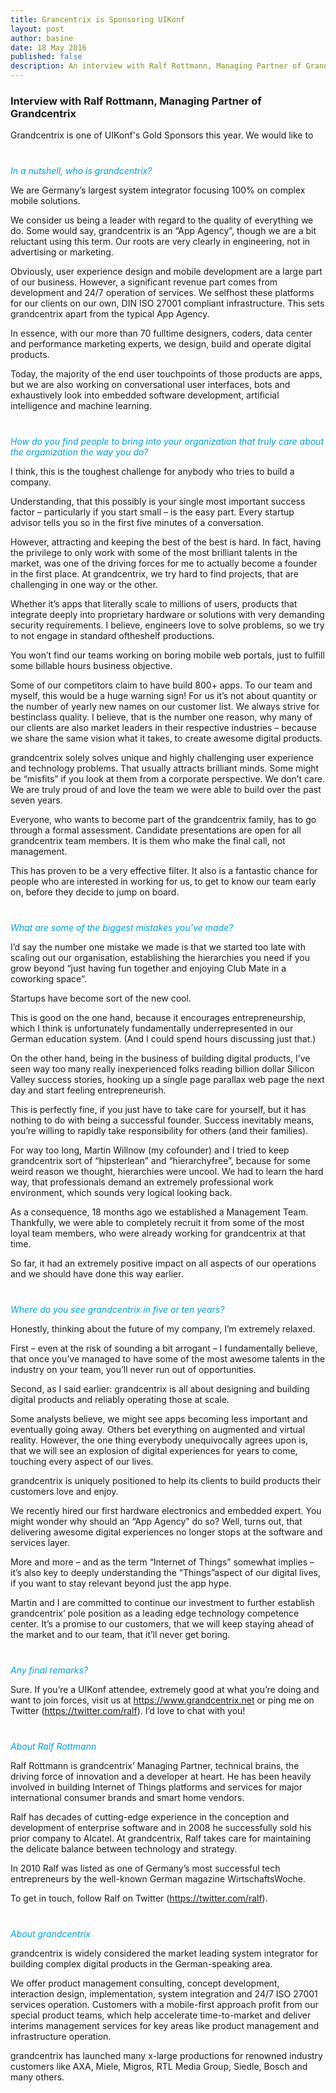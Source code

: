 ```yaml
---
title: Grancentrix is Sponsoring UIKonf
layout: post
author: basine
date: 18 May 2016
published: false
description: An interview with Ralf Rottmann, Managing Partner of Grandcentrix which is Sponsor of UIKonf 2016.
---
```


### Interview with Ralf Rottmann, Managing Partner of Grandcentrix

Grandcentrix is one of UIKonf's Gold Sponsors this year. We would like to 

<p style="font-style:italic; margin-top:40px; color:#009FDF;">In a nutshell, who is grandcentrix?</p>

We are Germany’s largest system integrator focusing 100% on complex mobile solutions.

We consider us being a leader with regard to the quality of everything we do. Some would say, grandcentrix is an “App Agency”, though we are a bit reluctant using this term. Our roots are very clearly in engineering, not in advertising or marketing.

Obviously, user experience design and mobile development are a large part of our business. However, a significant revenue part comes from development and 24/7 operation of services. We self­host these platforms for our clients on our own, DIN ISO 27001 compliant infrastructure. This sets grandcentrix apart from the typical App Agency.

In essence, with our more than 70 full­time designers, coders, data center and performance marketing experts, we design, build and operate digital products.

Today, the majority of the end user touchpoints of those products are apps, but we are also working on conversational user interfaces, bots and exhaustively look into embedded software development, artificial intelligence and machine learning.


<p style="font-style:italic; margin-top:40px; color:#009FDF;">How do you find people to bring into your organization that truly care about the organization the way you do?</p>

I think, this is the toughest challenge for anybody who tries to build a company. 

Understanding, that this possibly is your single most important success factor – particularly if you start small – is the easy part. Every start­up advisor tells you so in the first five minutes of a conversation.

However, attracting and keeping the best of the best is hard. In fact, having the privilege to only work with some of the most brilliant talents in the market, was one of the driving forces for me to actually become a founder in the first place. At grandcentrix, we try hard to find projects, that are challenging in one way or the other.

Whether it’s apps that literally scale to millions of users, products that integrate deeply into proprietary hardware or solutions with very demanding security requirements. I believe, engineers love to solve problems, so we try to not engage in standard of­the­shelf productions. 

You won’t find our teams working on boring mobile web portals, just to fulfill some billable hours business objective.

Some of our competitors claim to have build 800+ apps. To our team and myself, this would be a huge warning sign! For us it’s not about quantity or the number of yearly new names on our customer list. We always strive for best­in­class quality. I believe, that is the number one reason, why many of our clients are also market leaders in their respective industries – because we share the same vision what it takes, to create awesome digital products.

grandcentrix solely solves unique and highly challenging user experience and technology problems. That usually attracts brilliant minds. Some might be “misfits” if you look at them from a corporate perspective. We don’t care. We are truly proud of and love the team we were able to build over the past seven years.

Everyone, who wants to become part of the grandcentrix family, has to go through a formal assessment. Candidate presentations are open for all grandcentrix team members. It is them who make the final call, not management.

This has proven to be a very effective filter. It also is a fantastic chance for people who are interested in working for us, to get to know our team early on, before they decide to jump on board.



<p style="font-style:italic; margin-top:40px; color:#009FDF;">What are some of the biggest mistakes you’ve made?</p>

I’d say the number one mistake we made is that we started too late with scaling out our organisation, establishing the hierarchies you need if you grow beyond “just having fun together and enjoying Club Mate in a coworking space”.

Start­ups have become sort of the new cool.

This is good on the one hand, because it encourages entrepreneurship, which I think is unfortunately fundamentally underrepresented in our German education system. (And I could spend hours discussing just that.)

On the other hand, being in the business of building digital products, I’ve seen way too many really inexperienced folks reading billion dollar Silicon Valley success stories, hooking up a single page parallax web page the next day and start feeling entrepreneur­ish.

This is perfectly fine, if you just have to take care for yourself, but it has nothing to do with being a successful founder. Success inevitably means, you’re willing to rapidly take responsibility for others (and their families).

For way too long, Martin Willnow (my co­founder) and I tried to keep grandcentrix sort of “hipster­lean” and “hierarchy­free”, because for some weird reason we thought, hierarchies were uncool. We had to learn the hard way, that professionals demand an extremely professional work environment, which sounds very logical looking back.

As a consequence, 18 months ago we established a Management Team. Thankfully, we were able to completely recruit it from some of the most loyal team members, who were already working for grandcentrix at that time. 

So far, it had an extremely positive impact on all aspects of our operations and we should have done this way earlier.


<p style="font-style:italic; margin-top:40px; color:#009FDF;">Where do you see grandcentrix in five or ten years?</p>

Honestly, thinking about the future of my company, I’m extremely relaxed. 

First – even at the risk of sounding a bit arrogant – I fundamentally believe, that once you’ve managed to have some of the most awesome talents in the industry on your team, you’ll never run out of opportunities. 

Second, as I said earlier: grandcentrix is all about designing and building digital products and reliably operating those at scale.

Some analysts believe, we might see apps becoming less important and eventually going away. Others bet everything on augmented and virtual reality. However, the one thing everybody unequivocally agrees upon is, that we will see an explosion of digital experiences for years to come, touching every aspect of our lives. 

grandcentrix is uniquely positioned to help its clients to build products their customers love and enjoy.

We recently hired our first hardware electronics and embedded expert. You might wonder why should an “App Agency” do so? Well, turns out, that delivering awesome digital experiences no longer stops at the software and services layer.

More and more – and as the term “Internet of Things” somewhat implies – it’s also key to deeply understanding the “Things”­aspect of our digital lives, if you want to stay relevant beyond just the app hype.

Martin and I are committed to continue our investment to further establish grandcentrix’ pole position as a leading edge technology competence center. It’s a promise to our customers, that we will keep staying ahead of the market and to our team, that it’ll never get boring.



<p style="font-style:italic; margin-top:40px; color:#009FDF;">Any final remarks? </p>

Sure. If you’re a UIKonf attendee, extremely good at what you’re doing and want to join forces, visit us at https://www.grandcentrix.net or ping me on Twitter (https://twitter.com/ralf). I’d love to chat with you!



<p style="font-style:italic; margin-top:40px; color:#009FDF;">About Ralf Rottmann</p>
Ralf Rottmann is grandcentrix’ Managing Partner, technical brains, the driving force of innovation and a developer at heart. He has been heavily involved in building Internet of Things platforms and services for major international consumer brands and smart home vendors. 

Ralf has decades of cutting-edge experience in the conception and development of enterprise software and in 2008 he successfully sold his prior company to Alcatel. At grandcentrix, Ralf takes care for maintaining the delicate balance between technology and strategy.

In 2010 Ralf was listed as one of Germany’s most successful tech entrepreneurs by the well-known German magazine WirtschaftsWoche.

To get in touch, follow Ralf on Twitter (https://twitter.com/ralf).


<p style="font-style:italic; margin-top:40px; color:#009FDF;">About grandcentrix</p>
grandcentrix is widely considered the market leading system integrator for building complex digital products in the German-speaking area. 

We offer product management consulting, concept development, interaction design, implementation, system integration and 24/7 ISO 27001 services operation. Customers with a mobile-first approach profit from our special product teams, which help accelerate time-to-market and deliver interims management services for key areas like product management and infrastructure operation.

grandcentrix has launched many x-large productions for renowned industry customers like AXA, Miele, Migros, RTL Media Group, Siedle, Bosch and many others.
